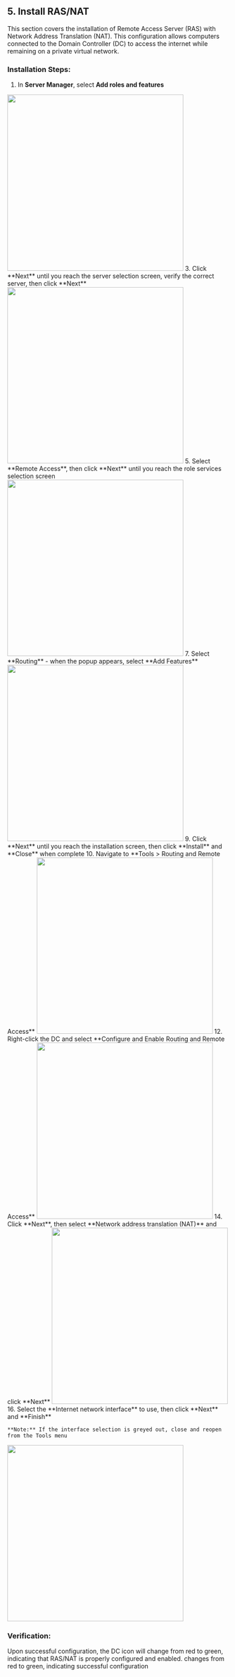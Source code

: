 ## 5. Install RAS/NAT

This section covers the installation of Remote Access Server (RAS) with Network Address Translation (NAT). This configuration allows computers connected to the Domain Controller (DC) to access the internet while remaining on a private virtual network.

### Installation Steps:

1. In **Server Manager**, select **Add roles and features**
<img src=https://ik.imagekit.io/typeai/tr:w-1200,c-at_max/img_hjLh4aCvI4iMCwkqeF.png width=400px>
3. Click **Next** until you reach the server selection screen, verify the correct server, then click **Next**
<img src=https://ik.imagekit.io/typeai/tr:w-1200,c-at_max/img_ZfTkjLsZPOiV8TUEEJ.png width=400px>
5. Select **Remote Access**, then click **Next** until you reach the role services selection screen
<img src=https://ik.imagekit.io/typeai/tr:w-1200,c-at_max/img_H0nv0d9BKwqqNtH0YA.png width=400px>
7. Select **Routing** - when the popup appears, select **Add Features**
<img src=https://ik.imagekit.io/typeai/tr:w-1200,c-at_max/img_0Yo9d2iqH3Q3D7VWLb.png width=400px>
9. Click **Next** until you reach the installation screen, then click **Install** and **Close** when complete
10. Navigate to **Tools > Routing and Remote Access**
<img src=https://ik.imagekit.io/typeai/tr:w-1200,c-at_max/img_Y60CJm0p4KMsIIPJvp.png width=400px>
12. Right-click the DC and select **Configure and Enable Routing and Remote Access**
<img src=https://ik.imagekit.io/typeai/tr:w-1200,c-at_max/img_bJrkegCdWmtvEzKjvY.png width=400px>
14. Click **Next**, then select **Network address translation (NAT)** and click **Next**
<img src=https://ik.imagekit.io/typeai/tr:w-1200,c-at_max/img_hECVkzDNyVPctzmJ1j.png width=400px>
16. Select the **Internet network interface** to use, then click **Next** and **Finish**

    **Note:** If the interface selection is greyed out, close and reopen from the Tools menu
<img src=https://ik.imagekit.io/typeai/tr:w-1200,c-at_max/img_gnWYqTpWsD46EggSHp.png width=400px>

### Verification:

Upon successful configuration, the DC icon will change from red to green, indicating that RAS/NAT is properly configured and enabled. changes from red to green, indicating successful configuration

